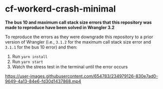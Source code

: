 # cf-workerd-crash-minimal

**The bus 10 and maximum call stack size errors that this repository was made to reproduce have been solved
in Wrangler 3.2**

To reproduce the errors as they were downgrade this repository to a prior version of Wrangler
(i.e., `3.1.2` for the maximum call stack size error and `3.1.1` for the bus 10 error) and then:

1. Run `yarn install`
2. Run `yarn start`
3. Watch the stress test in the terminal until the error occurs

https://user-images.githubusercontent.com/654783/234979126-830e7ad0-9649-4a13-84e6-fd30d1437868.mp4

